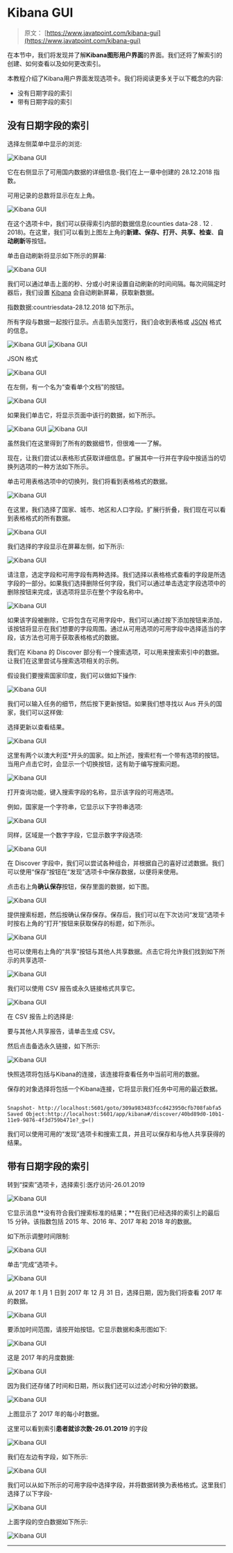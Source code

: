 # Kibana GUI

> 原文： [https://www.javatpoint.com/kibana-gui](https://www.javatpoint.com/kibana-gui)

在本节中，我们将发现并了解**Kibana图形用户界面**的界面。我们还将了解索引的创建、如何查看以及如何更改索引。

本教程介绍了Kibana用户界面发现选项卡。我们将阅读更多关于以下概念的内容:

*   没有日期字段的索引
*   带有日期字段的索引

## 没有日期字段的索引

选择左侧菜单中显示的浏览:

![Kibana GUI](img/801525f9eb447c8778663b38bdd71d8d.png)

它在右侧显示了可用国内数据的详细信息-我们在上一章中创建的 28.12.2018 指数。

可用记录的总数将显示在左上角。

![Kibana GUI](img/b8500de4c4a1edd294e878597559c3ce.png)

在这个选项卡中，我们可以获得索引内部的数据信息(counties data-28 . 12 . 2018)。在这里，我们可以看到上图左上角的**新建、保存、打开、共享、检查**、**自动刷新**等按钮。

单击自动刷新将显示如下所示的屏幕:

![Kibana GUI](img/dcb163c727dd725d02afd584584de767.png)

我们可以通过单击上面的秒、分或小时来设置自动刷新的时间间隔。每次间隔定时器后，我们设置 [Kibana](https://www.javatpoint.com/kibana) 会自动刷新屏幕，获取新数据。

指数数据:countriesdata-28.12.2018 如下所示。

所有字段与数据一起按行显示。点击箭头加宽行，我们会收到表格或 [JSON](https://www.javatpoint.com/json-tutorial) 格式的信息。

![Kibana GUI](img/6fc236617e588eb974d3903e84a18e3f.png) ![Kibana GUI](img/61660746333bc0bb0919367d0d45b458.png)

JSON 格式

![Kibana GUI](img/e25700f1a52c0595f9933fcc1d916f24.png)

在左侧，有一个名为“查看单个文档”的按钮。

![Kibana GUI](img/9faa902396a15258b880073c049a5d17.png)

如果我们单击它，将显示页面中该行的数据，如下所示。

![Kibana GUI](img/359d1017499985620343107404667fe8.png) ![Kibana GUI](img/b6261de489b84477f7a721906ecc2cf5.png)

虽然我们在这里得到了所有的数据细节，但很难一一了解。

现在，让我们尝试以表格形式获取详细信息。扩展其中一行并在字段中按适当的切换列选项的一种方法如下所示。

单击可用表格选项中的切换列，我们将看到表格格式的数据。

![Kibana GUI](img/b9be83498f01722908586454ab22d42c.png)

在这里，我们选择了国家、城市、地区和人口字段。扩展行折叠，我们现在可以看到表格格式的所有数据。

![Kibana GUI](img/dd9bfae69c90ba15b3fe763606ce3608.png)

我们选择的字段显示在屏幕左侧，如下所示:

![Kibana GUI](img/fb5ecf5fbfc9f4a57564a8df8990bb5b.png)

请注意，选定字段和可用字段有两种选择。我们选择以表格格式查看的字段是所选字段的一部分。如果我们选择删除任何字段，我们可以通过单击选定字段选项中的删除按钮来完成，该选项将显示在整个字段名称中。

![Kibana GUI](img/58f6e3199a977b13151e0b7cb86ed350.png)

如果该字段被删除，它将包含在可用字段中，我们可以通过按下添加按钮来添加，该按钮将显示在我们想要的字段周围。通过从可用选项的可用字段中选择适当的字段，该方法也可用于获取表格格式的数据。

我们在 Kibana 的 Discover 部分有一个搜索选项，可以用来搜索索引中的数据。让我们在这里尝试与搜索选项相关的示例。

假设我们要搜索国家印度，我们可以做如下操作:

![Kibana GUI](img/3b89bb91d03ac92e89bc80fa58f1f123.png)

我们可以输入任务的细节，然后按下更新按钮。如果我们想寻找以 Aus 开头的国家，我们可以这样做:

选择更新以查看结果。

![Kibana GUI](img/b3a65b2f87e88ebaf96d13514f20432d.png)

这里有两个以澳大利亚*开头的国家。如上所述，搜索栏有一个带有选项的按钮。当用户点击它时，会显示一个切换按钮，这有助于编写搜索问题。

![Kibana GUI](img/37fbb9cfc3953c6a8a7c1baef238be39.png)

打开查询功能，键入搜索字段的名称，显示该字段的可用选项。

例如，国家是一个字符串，它显示以下字符串选项:

![Kibana GUI](img/1d9720b89f7166fecb13e1c39c579dfe.png)

同样，区域是一个数字字段，它显示数字字段选项:

![Kibana GUI](img/98524807730194842f06848dc2dbbe14.png)

在 Discover 字段中，我们可以尝试各种组合，并根据自己的喜好过滤数据。我们可以使用“保存”按钮在“发现”选项卡中保存数据，以便将来使用。

点击右上角**确认保存**按钮，保存里面的数据，如下图。

![Kibana GUI](img/cd5e7647977d8a9df26c2ab3c72d662d.png)

提供搜索标题，然后按确认保存保存。保存后，我们可以在下次访问“发现”选项卡时按右上角的“打开”按钮来获取保存的标题，如下所示。

![Kibana GUI](img/9f682147dac6e618d8de335fa7300a09.png)

也可以使用右上角的“共享”按钮与其他人共享数据。点击它将允许我们找到如下所示的共享选项-

![Kibana GUI](img/fac3ea60398ce95df79581befd9f0ca5.png)

我们可以使用 CSV 报告或永久链接格式共享它。

![Kibana GUI](img/2a16f48f15ab21587219cc4bec0feb00.png)

在 CSV 报告上的选择是:

要与其他人共享报告，请单击生成 CSV。

然后点击备选永久链接，如下所示:

![Kibana GUI](img/1d1b8bfa82bede0e5d82387de520d5c8.png)

快照选项将包括与Kibana的连接，该连接将查看任务中当前可用的数据。

保存的对象选择将包括一个Kibana连接，它将显示我们任务中可用的最近数据。

```

Snapshot- http://localhost:5601/goto/309a983483fccd423950cfb708fabfa5 Saved Object:http://localhost:5601/app/kibana#/discover/40bd89d0-10b1-11e9-9876-4f3d759b471e?_g=() 

```

我们可以使用可用的“发现”选项卡和搜索工具，并且可以保存和与他人共享获得的结果。

## 带有日期字段的索引

转到“探索”选项卡，选择索引:医疗访问-26.01.2019

![Kibana GUI](img/27e4c5655112fa80d9da4e8ae9250d71.png)

它显示消息**没有符合我们搜索标准的结果；**在我们已经选择的索引上的最后 15 分钟。该指数包括 2015 年、2016 年、2017 年和 2018 年的数据。

如下所示调整时间限制:

![Kibana GUI](img/4771e9c2d24ffe9bfb305a862287b81b.png)

单击“完成”选项卡。

![Kibana GUI](img/602e873c0ee3d7f379f1e274fc16c046.png)

从 2017 年 1 月 1 日到 2017 年 12 月 31 日，选择日期，因为我们将查看 2017 年的数据。

![Kibana GUI](img/1773b8e6894739b237dc356136685258.png)

要添加时间范围，请按开始按钮。它显示数据和条形图如下:

![Kibana GUI](img/a8de9979cd9f1cbddc1e2144bd748bb6.png)

这是 2017 年的月度数据:

![Kibana GUI](img/1d38a5bcba4331529f0d011ef6388eff.png)

因为我们还存储了时间和日期，所以我们还可以过滤小时和分钟的数据。

![Kibana GUI](img/75ba1ab3fd89ac2c6efacb0fff82c5ef.png)

上图显示了 2017 年的每小时数据。

这里可以看到索引**患者就诊次数-26.01.2019** 的字段

![Kibana GUI](img/4a66020ed84d2d1e36ae18147c598aa5.png)

我们在左边有字段，如下所示:

![Kibana GUI](img/db71c162aeadba60953b675aedefa088.png)

我们可以从如下所示的可用字段中选择字段，并将数据转换为表格格式。这里我们选择了以下字段-

![Kibana GUI](img/706b6458673c55d500147bc13e6d26ae.png)

上面字段的空白数据如下所示:

![Kibana GUI](img/b82db0e1a2e1ca14fde01c54a01e4a60.png)

* * *